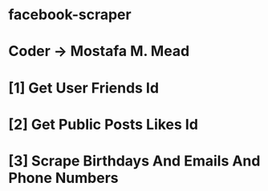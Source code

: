 # facebook-scraper

# Coder -> Mostafa M. Mead

# [1] Get User Friends Id
# [2] Get Public Posts Likes Id
# [3] Scrape Birthdays And Emails And Phone Numbers
